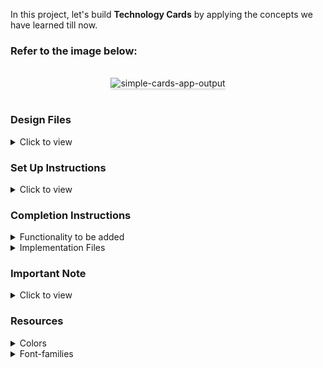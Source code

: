In this project, let's build **Technology Cards** by applying the concepts we have learned till now.

### Refer to the image below:

<br/>
<div style="text-align: center;">
<img src="https://assets.ccbp.in/frontend/content/react-js/technology-cards-lg-output.png" alt="simple-cards-app-output" style="max-width:70%;box-shadow:0 2.8px 2.2px rgba(0, 0, 0, 0.12)">
</div>
<br/>

### Design Files

<details>
<summary>Click to view</summary>

- [Extra Small (Size < 576px), Small (Size >= 576px), and Medium (Size >= 768px)](https://assets.ccbp.in/frontend/content/react-js/technology-cards-sm-output.png)
- [Large (Size >= 992px) and Extra Large (Size >= 1200px)](https://assets.ccbp.in/frontend/content/react-js/technology-cards-lg-output.png)

</details>

### Set Up Instructions

<details>
<summary>Click to view</summary>

- Download dependencies by running `npm install`
- Start up the app using `npm start`
</details>

### Completion Instructions

<details>
<summary>Functionality to be added</summary>
<br/>

The app must have the following functionalities

- The App is provided with `cardsList`. It consists of a list of cardItem objects with the following properties in each cardItem object

  |     Key     | Data Type |
  | :---------: | :-------: |
  |     id      |  Number   |
  |    title    |  String   |
  | description |  String   |
  |   imgUrl    |  String   |
  |  className  |  String   |

- The value of the key `id` should be used as a key to the `CardItem` component.
- The value of the key `className` should be used for the HTML list item in the `CardItem` component.

</details>

<details>
<summary>Implementation Files</summary>
<br/>

Use these files to complete the implementation:

- `src/App.js`
- `src/App.css`
- `src/components/CardItem/index.js`
- `src/components/CardItem/index.css`
</details>

### Important Note

<details>
<summary>Click to view</summary>

<br/>

**The following instructions are required for the tests to pass**

- Each `CardItem` should have an HTML image element with `alt` attribute value as the value of the key **title** in `cardsList`
</details>

### Resources

<details>
<summary>Colors</summary>

<br/>

<div style="background-color: #f4faff; width: 150px; padding: 10px; color: black">Hex: #f4faff</div>
<div style="background-color: #64748b; width: 150px; padding: 10px; color: white">Hex: #64748b</div>
<div style="background-color: #ffffff; width: 150px; padding: 10px; color: black">Hex: #ffffff</div>
<div style="background-color: #ff4f64; width: 150px; padding: 10px; color: white">Hex: #ff4f64</div>
<div style="background-color: #00a8e7; width: 150px; padding: 10px; color: white">Hex: #00a8e7</div>
<div style="background-color: #44c4a1; width: 150px; padding: 10px; color: white">Hex: #44c4a1</div>
<div style="background-color: #fcc200; width: 150px; padding: 10px; color: white">Hex: #fcc200</div>
<div style="background-color: #171f46; width: 150px; padding: 10px; color: white">Hex: #171f46</div>

</details>

<details>
<summary>Font-families</summary>

- Roboto

</details>
